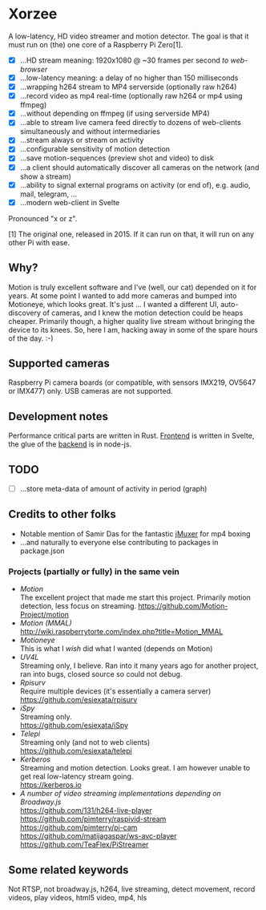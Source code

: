# Xorzee
A low-latency, HD video streamer and motion detector. The goal is that it must run on (the) one core of a Raspberry Pi Zero[1].

- [x] ...HD stream meaning: 1920x1080 @ ~30 frames per second _to web-browser_
- [x] ...low-latency meaning: a delay of no higher than 150 milliseconds
- [x] ...wrapping h264 stream to MP4 serverside (optionally raw h264)
- [x] ...record video as mp4 real-time (optionally raw h264 or mp4 using ffmpeg)
- [x] ...without depending on ffmpeg (if using serverside MP4)
- [x] ...able to stream live camera feed directly to dozens of web-clients simultaneously and without intermediaries
- [x] ...stream always or stream on activity
- [x] ...configurable sensitivity of motion detection
- [x] ...save motion-sequences (preview shot and video) to disk
- [x] ...a client should automatically discover all cameras on the network (and show a stream)
- [x] ...ability to signal external programs on activity (or end of), e.g. audio, mail, telegram, ...
- [x] ...modern web-client in Svelte

Pronounced "x or z".

[1] The original one, released in 2015. If it can run on that, it will run on any other Pi with ease.


## Why?
Motion is truly excellent software and I've (well, our cat) depended on it for years. At some point
I wanted to add more cameras and bumped into Motioneye, which looks great. It's just ... I wanted a 
different UI, auto-discovery of cameras, and I knew the motion detection could be heaps cheaper. 
Primarily though, a higher quality live stream without bringing the device to its knees. So, here I am,
hacking away in some of the spare hours of the day. :-)


## Supported cameras
Raspberry Pi camera boards (or compatible, with sensors IMX219, OV5647 or IMX477) only. USB cameras are not supported.


## Development notes
Performance critical parts are written in Rust. [Frontend](https://github.com/romland/xorzee/tree/main/client) is written in Svelte, the glue of the [backend](https://github.com/romland/xorzee/tree/main/server) is in node-js.

## TODO
- [ ] ...store meta-data of amount of activity in period (graph)


## Credits to other folks
- Notable mention of Samir Das for the fantastic [jMuxer](https://github.com/samirkumardas/jmuxer) for mp4 boxing
- ...and naturally to everyone else contributing to packages in package.json


### Projects (partially or fully) in the same vein
- _Motion_  
  The excellent project that made me start this project. Primarily motion detection, less focus on streaming.
  https://github.com/Motion-Project/motion
- _Motion (MMAL)_  
  http://wiki.raspberrytorte.com/index.php?title=Motion_MMAL  
- _Motioneye_  
  This is what I _wish_ did what I wanted (depends on Motion)
- _UV4L_  
  Streaming only, I believe. Ran into it many years ago for another project, ran into bugs, closed source so could not debug.  
- _Rpisurv_  
  Require multiple devices (it's essentially a camera server)  
  https://github.com/esiexata/rpisurv
- _iSpy_  
  Streaming only.  
  https://github.com/esiexata/iSpy
- _Telepi_  
  Streaming only (and not to web clients)  
  https://github.com/esiexata/telepi
- _Kerberos_  
  Streaming and motion detection. Looks great. I am however unable to get real low-latency stream going.  
  https://kerberos.io
- _A number of video streaming implementations depending on Broadway.js_  
	https://github.com/131/h264-live-player  
	https://github.com/pimterry/raspivid-stream  
	https://github.com/pimterry/pi-cam  
	https://github.com/matijagaspar/ws-avc-player  
	https://github.com/TeaFlex/PiStreamer  


## Some related keywords
Not RTSP, not broadway.js, h264, live streaming, detect movement, record videos, play videos, html5 video, mp4, hls
